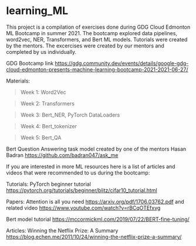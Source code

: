 # learning_ML

This project is a compilation of exercises done during GDG Cloud Edmonton ML Bootcamp in summer 2021.
The bootcamp explored data pipelines, word2vec, NER, Transformers, and Bert ML models.
Tutorials were created by the mentors.
The excercises were created by our mentors and completed by us individually. 

GDG Bootcamp link https://gdg.community.dev/events/details/google-gdg-cloud-edmonton-presents-machine-learning-bootcamp-2021-2021-06-27/

Materials:

>Week 1: Word2Vec

>Week 2: Transformers

>Week 3: Bert_NER, PyTorch DataLoaders

>Week 4: Bert_tokenizer

>Week 5: Bert_QA

Bert Question Answering task model created by one of the mentors Hasan Badran https://github.com/badran047/ask_me

If you are interested in more ML resources here is a list of articles and videos that were recommended to us during the bootcamp:

Tutorials:
PyTorch beginner tutorial https://pytorch.org/tutorials/beginner/blitz/cifar10_tutorial.html

Papers:
Attention is all you need https://arxiv.org/pdf/1706.03762.pdf and related video https://www.youtube.com/watch?v=rBCqOTEfxvg

Bert model tutorial https://mccormickml.com/2019/07/22/BERT-fine-tuning/

Articles:
Winning the Netflix Prize: A Summary https://blog.echen.me/2011/10/24/winning-the-netflix-prize-a-summary/

